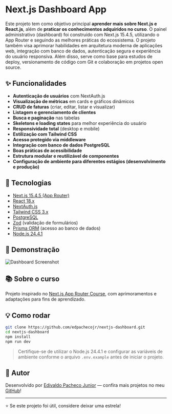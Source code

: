 # Next.js Dashboard App

Este projeto tem como objetivo principal **aprender mais sobre Next.js e React.js**, além de **praticar os conhecimentos adquiridos no curso**. O painel administrativo (dashboard) foi construído com Next.js 15.4.5, utilizando o App Router e seguindo as melhores práticas do ecossistema. O projeto também visa aprimorar habilidades em arquitetura moderna de aplicações web, integração com banco de dados, autenticação segura e experiência do usuário responsiva. Além disso, serve como base para estudos de deploy, versionamento de código com Git e colaboração em projetos open source.

## ✨ Funcionalidades

- **Autenticação de usuários** com NextAuth.js
- **Visualização de métricas** em cards e gráficos dinâmicos
- **CRUD de faturas** (criar, editar, listar e visualizar)
- **Listagem e gerenciamento de clientes**
- **Busca e paginação** nas tabelas
- **Skeletons e loading states** para melhor experiência do usuário
- **Responsividade total** (desktop e mobile)
- **Estilização com Tailwind CSS**
- **Acesso protegido via middleware**
- **Integração com banco de dados PostgreSQL**
- **Boas práticas de acessibilidade**
- **Estrutura modular e reutilizável de componentes**
- **Configuração de ambiente para diferentes estágios (desenvolvimento e produção)**

## 🚀 Tecnologias

- [Next.js 15.4.5 (App Router)](https://nextjs.org/)
- [React 18.x](https://react.dev/)
- [NextAuth.js](https://next-auth.js.org/)
- [Tailwind CSS 3.x](https://tailwindcss.com/)
- [PostgreSQL](https://www.postgresql.org/)
- [Zod](https://zod.dev/) (validação de formulários)
- [Prisma ORM](https://www.prisma.io/) (acesso ao banco de dados)
- [Node.js 24.4.1](https://nodejs.org/)

## 📸 Demonstração

![Dashboard Screenshot](https://nextjs.org/_next/image?url=%2Flearn%2Fdashboard-app%2Fdashboard.png&w=1080&q=75)

## 📚 Sobre o curso

Projeto inspirado no [Next.js App Router Course](https://nextjs.org/learn/dashboard-app), com aprimoramentos e adaptações para fins de aprendizado.

## 💡 Como rodar

```bash
git clone https://github.com/edpachecojr/nextjs-dashboard.git
cd nextjs-dashboard
npm install
npm run dev
```

> Certifique-se de utilizar o Node.js 24.4.1 e configurar as variáveis de ambiente conforme o arquivo `.env.example` antes de iniciar o projeto.

## 👤 Autor

Desenvolvido por [Edivaldo Pacheco Junior](https://github.com/edpachecojr) — confira mais projetos no meu [GitHub](https://github.com/edpachecojr)!

---

⭐️ Se este projeto foi útil, considere deixar uma estrela!
